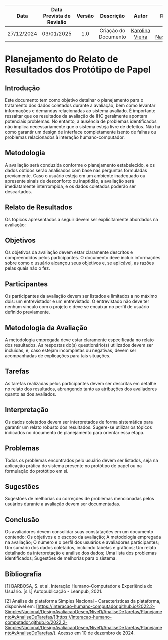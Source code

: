 |    **Data**    | **Data Prevista de Revisão** | **Versão** |        **Descrição**        |                 **Autor**                 |                **Revisor**                 |
|:--------------:|:---------------------------:|:----------:|:---------------------------:|:-----------------------------------------:|:------------------------------------------:|
|  27/12/2024    |        03/01/2025          |    1.0     |     Criação do Documento     | [Karolina Vieira](https://github.com/Karolina91) |  [Paola Nascimento](https://github.com/paolaalim) |

# Planejamento do Relato de Resultados dos Protótipo de Papel

## Introdução
Este documento tem como objetivo detalhar o planejamento para o tratamento dos dados coletados durante a avaliação, bem como levantar informações e demandas relacionadas ao sistema avaliado.
É importante ressaltar que os resultados da avaliação de IHC geralmente apontam potenciais problemas. No entanto, a ausência de problemas identificados não implica necessariamente que o sistema esteja livre de defeitos. Não há como garantir um design de interface completamente isento de falhas ou problemas relacionados à interação humano-computador.

## Metodologia
A avaliação será conduzida conforme o planejamento estabelecido, e os dados obtidos serão analisados com base nas perguntas formuladas previamente. Caso o usuário esteja em um ambiente inadequado ou apresente sinais de desconforto ou inaptidão, a avaliação será imediatamente interrompida, e os dados coletados poderão ser descartados.
## Relato de Resultados
Os tópicos apresentados a seguir devem ser explicitamente abordados na avaliação:

## Objetivos
Os objetivos da avaliação devem estar claramente descritos e compreendidos pelos participantes. O documento deve incluir informações sobre como o usuário alcançou seus objetivos e, se aplicável, as razões pelas quais não o fez.

## Participantes
Os participantes da avaliação devem ser listados e limitados a no máximo dois: um entrevistador e um entrevistado. O entrevistado não deve ter nenhum vínculo com o projeto e deve se encaixar no perfil de usuário definido previamente.

## Metodologia da Avaliação
A metodologia empregada deve estar claramente especificada no relato dos resultados. As respostas do(s) questionário(s) utilizados devem ser incluídas, e, caso estejam incompletas ou negativas, devem ser acompanhadas de explicações para tais situações.

## Tarefas
As tarefas realizadas pelos participantes devem ser descritas em detalhe no relato dos resultados, abrangendo tanto as atribuções dos avaliadores quanto as dos avaliados.

## Interpretação
Os dados coletados devem ser interpretados de forma sistemática para garantir um relato robusto dos resultados. Sugere-se utilizar os tópicos indicados no documento de planejamento para orientar essa etapa.

## Problemas
Todos os problemas encontrados pelo usuário devem ser listados, seja na aplicação prática do sistema presente no protótipo de papel ou na formulação do protótipo em si.

## Sugestões
Sugestões de melhorias ou correções de problemas mencionadas pelos usuários durante a avaliação devem ser documentadas.

## Conclusão
Os avaliadores devem consolidar suas constatações em um documento contendo:
Os objetivos e o escopo da avaliação;
A metodologia empregada na avaliação;
O número e o perfil dos usuários e avaliadores participantes;
Um sumário dos dados coletados, incluindo tabelas e gráficos;
Um relato detalhado da interpretação e análise dos dados;
Uma lista dos problemas identificados;
Sugestões de melhorias para o sistema.

## Bibliografia
[1] BARBOSA, S. et al. Interação Humano-Computador e Experiência do Usuário. [s.l.] Autopublicação - Leanpub, 2021.

[2] Análise da plataforma Simples Nacional - Características da plataforma, disponível em: [https://interacao-humano-computador.github.io/2022.2-SimplesNacional/DesignAvaliacaoDesen/Nivel1/AnaliseDeTarefas/PlanejamentoAvAnaliseDeTarefas/](https://interacao-humano-computador.github.io/2022.2-SimplesNacional/DesignAvaliacaoDesen/Nivel1/AnaliseDeTarefas/PlanejamentoAvAnaliseDeTarefas/). Acesso em 10 de dezembro de 2024.

